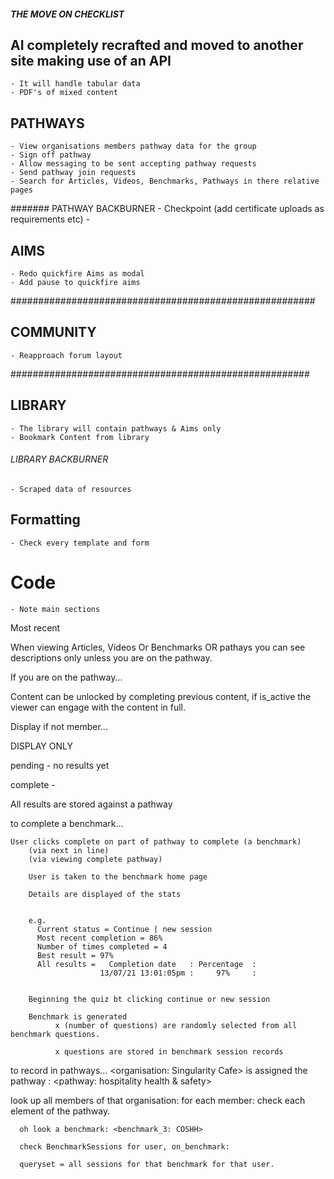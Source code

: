 






##### THE MOVE ON CHECKLIST

## AI completely recrafted and moved to another site making use of an API
    - It will handle tabular data
    - PDF's of mixed content

## PATHWAYS
    - View organisations members pathway data for the group
    - Sign off pathway
    - Allow messaging to be sent accepting pathway requests
    - Send pathway join requests
    - Search for Articles, Videos, Benchmarks, Pathways in there relative pages
####### PATHWAY BACKBURNER
        - Checkpoint (add certificate uploads as requirements etc)
        -
## AIMS
    - Redo quickfire Aims as modal
    - Add pause to quickfire aims


#######################################################
## COMMUNITY
    - Reapproach forum layout
######################################################



## LIBRARY
    - The library will contain pathways & Aims only
    - Bookmark Content from library


######  LIBRARY BACKBURNER
    - Scraped data of resources

## Formatting
    - Check every template and form

# Code
    - Note main sections











Most recent



When viewing Articles, Videos Or Benchmarks OR pathays you can see descriptions only unless you are on the pathway.


If you are on the pathway...

Content can be unlocked by completing previous content, if is_active the viewer can engage with the content in full.


Display if not member...

DISPLAY ONLY

pending - no results yet

complete -














All results are stored against a pathway


to complete a benchmark...

    User clicks complete on part of pathway to complete (a benchmark)
        (via next in line)
        (via viewing complete pathway)

        User is taken to the benchmark home page

        Details are displayed of the stats


        e.g.
          Current status = Continue | new session
          Most recent completion = 86%
          Number of times completed = 4
          Best result = 97%
          All results =   Completion date   : Percentage  :
                        13/07/21 13:01:05pm :     97%     :


        Beginning the quiz bt clicking continue or new session

        Benchmark is generated
              x (number of questions) are randomly selected from all benchmark questions.

              x questions are stored in benchmark session records




to record in pathways...
<organisation: Singularity Cafe>
is assigned the pathway : <pathway: hospitality health & safety>

  look up all members of that organisation:
      for each member: check each element of the pathway.

      oh look a benchmark: <benchmark_3: COSHH>

      check BenchmarkSessions for user, on_benchmark:

      queryset = all sessions for that benchmark for that user.
